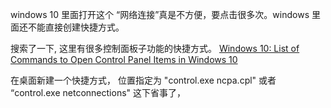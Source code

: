 
windows 10 里面打开这个 “网络连接”真是不方便，要点击很多次。windows 里面还不能直接创建快捷方式。

搜索了一下, 这里有很多控制面板子功能的快捷方式。
[Windows 10: List of Commands to Open Control Panel Items in Windows 10](https://www.tenforums.com/tutorials/86339-list-commands-open-control-panel-items-windows-10-a.html) 


在桌面新建一个快捷方式， 位置指定为 "control.exe ncpa.cpl" 或者 “control.exe netconnections"
这下省事了，

